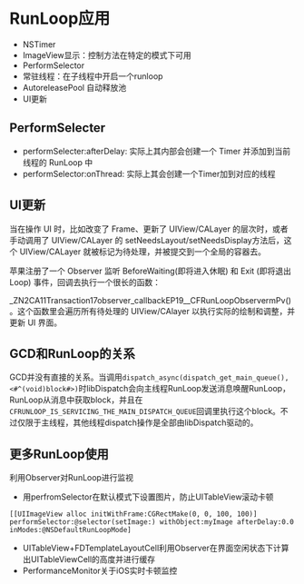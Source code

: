 # RunLoop应用
- NSTimer
- ImageView显示：控制方法在特定的模式下可用
- PerformSelector
- 常驻线程：在子线程中开启一个runloop
- AutoreleasePool 自动释放池
- UI更新

## PerformSelecter

- performSelecter:afterDelay: 实际上其内部会创建一个 Timer 并添加到当前线程的 RunLoop 中
- performSelector:onThread: 实际上其会创建一个Timer加到对应的线程

## UI更新

当在操作 UI 时，比如改变了 Frame、更新了 UIView/CALayer 的层次时，或者手动调用了 UIView/CALayer 的 setNeedsLayout/setNeedsDisplay方法后，这个 UIView/CALayer 就被标记为待处理，并被提交到一个全局的容器去。

苹果注册了一个 Observer 监听 BeforeWaiting(即将进入休眠) 和 Exit (即将退出Loop) 事件，回调去执行一个很长的函数：

_ZN2CA11Transaction17observer_callbackEP19__CFRunLoopObservermPv()。这个函数里会遍历所有待处理的 UIView/CAlayer 以执行实际的绘制和调整，并更新 UI 界面。

## GCD和RunLoop的关系

GCD并没有直接的关系。当调用`dispatch_async(dispatch_get_main_queue(), <#^(void)block#>)`时libDispatch会向主线程RunLoop发送消息唤醒RunLoop，RunLoop从消息中获取block，并且在`CFRUNLOOP_IS_SERVICING_THE_MAIN_DISPATCH_QUEUE`回调里执行这个block。不过仅限于主线程，其他线程dispatch操作是全部由libDispatch驱动的。

## 更多RunLoop使用

利用Observer对RunLoop进行监视
- 用perfromSelector在默认模式下设置图片，防止UITableView滚动卡顿
```
[[UIImageView alloc initWithFrame:CGRectMake(0, 0, 100, 100)] performSelector:@selector(setImage:) withObject:myImage afterDelay:0.0 inModes:@NSDefaultRunLoopMode]
```
- UITableView+FDTemplateLayoutCell利用Observer在界面空闲状态下计算出UITableViewCell的高度并进行缓存
- PerformanceMonitor关于iOS实时卡顿监控
